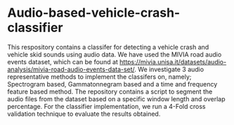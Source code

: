 # Audio-based-vehicle-crash-classifier

This respository contains a classifer for detecting a vehicle crash and vehicle skid sounds using audio data.
We have used the MIVIA road audio events dataset, which can be found at https://mivia.unisa.it/datasets/audio-analysis/mivia-road-audio-events-data-set/.
We investigate 3 audio representative methods to implement the classifers on, namely; Spectrogram based, Gammatonnegram based and a time and frequency feature based method. 
The repository contains a script to segment the audio files from the dataset based on a specific window length and overlap percentage.
For the classifier implementation, we run a 4-Fold cross validation technique to evaluate the results obtained.

